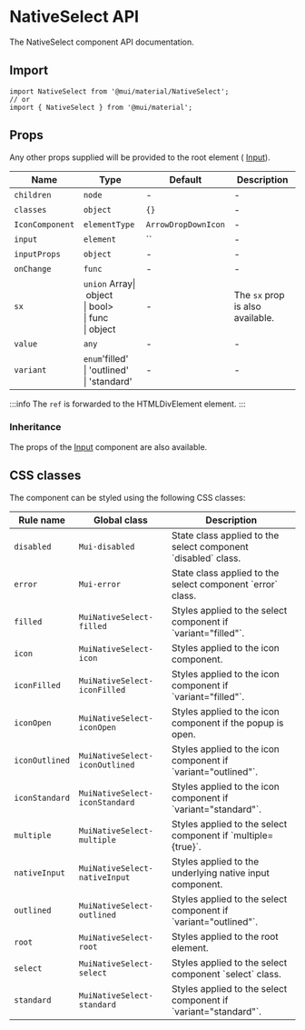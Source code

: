 # NativeSelect API

The NativeSelect component API documentation.

## Import

```
import NativeSelect from '@mui/material/NativeSelect';
// or
import { NativeSelect } from '@mui/material';
```

## Props

Any other props supplied will be provided to the root element ( [Input](/material-ui/api/input/)).

| Name | Type | Default | Description |
| --- | --- | --- | --- |
| `children` | `node` | - | - |
| `classes` | `object` | `{}` | - |
| `IconComponent` | `elementType` | `ArrowDropDownIcon` | - |
| `input` | `element` | `` | - |
| `inputProps` | `object` | - | - |
| `onChange` | `func` | - | - |
| `sx` | `union` Array\| object<br>\| bool><br>\| func<br>\| object | - | The `sx` prop is also available. |
| `value` | `any` | - | - |
| `variant` | `enum`'filled'<br>\| 'outlined'<br>\| 'standard' | - | - |

:::info
The `ref` is forwarded to the HTMLDivElement element.
:::

### Inheritance

The props of the [Input](/material-ui/api/input/) component are also available.

## CSS classes

The component can be styled using the following CSS classes:

| Rule name | Global class | Description |
| --- | --- | --- |
| `disabled` | `Mui-disabled` | State class applied to the select component \`disabled\` class. |
| `error` | `Mui-error` | State class applied to the select component \`error\` class. |
| `filled` | `MuiNativeSelect-filled` | Styles applied to the select component if \`variant="filled"\`. |
| `icon` | `MuiNativeSelect-icon` | Styles applied to the icon component. |
| `iconFilled` | `MuiNativeSelect-iconFilled` | Styles applied to the icon component if \`variant="filled"\`. |
| `iconOpen` | `MuiNativeSelect-iconOpen` | Styles applied to the icon component if the popup is open. |
| `iconOutlined` | `MuiNativeSelect-iconOutlined` | Styles applied to the icon component if \`variant="outlined"\`. |
| `iconStandard` | `MuiNativeSelect-iconStandard` | Styles applied to the icon component if \`variant="standard"\`. |
| `multiple` | `MuiNativeSelect-multiple` | Styles applied to the select component if \`multiple={true}\`. |
| `nativeInput` | `MuiNativeSelect-nativeInput` | Styles applied to the underlying native input component. |
| `outlined` | `MuiNativeSelect-outlined` | Styles applied to the select component if \`variant="outlined"\`. |
| `root` | `MuiNativeSelect-root` | Styles applied to the root element. |
| `select` | `MuiNativeSelect-select` | Styles applied to the select component \`select\` class. |
| `standard` | `MuiNativeSelect-standard` | Styles applied to the select component if \`variant="standard"\`. |